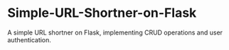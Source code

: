# Simple-URL-Shortner-on-Flask
A simple URL shortner on Flask, implementing CRUD operations and user authentication.
